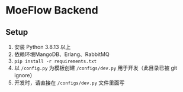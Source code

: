 # MoeFlow Backend

## Setup

1. 安装 Python 3.8.13 以上
2. 依赖环境MangoDB、Erlang、RabbitMQ
3. `pip install -r requirements.txt`
4. 以 `/config.py` 为模板创建 `/configs/dev.py` 用于开发（此目录已被 git ignore）
5. 开发时，请直接在 `/configs/dev.py` 文件里面写